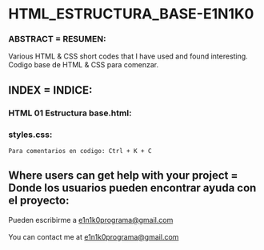 # HTML_ESTRUCTURA_BASE-E1N1K0

### ABSTRACT = RESUMEN:
  Various HTML & CSS short codes that I have used and found interesting.<br>
  Codigo base de HTML & CSS para comenzar.


## INDEX = INDICE:

### HTML 01 Estructura base.html:

### styles.css:


	Para comentarios en codigo: Ctrl + K + C

## Where users can get help with your project = Donde los usuarios pueden encontrar ayuda con el proyecto:
   Pueden escribirme a e1n1k0programa@gmail.com<br><br>
	 You can contact me at e1n1k0programa@gmail.com
